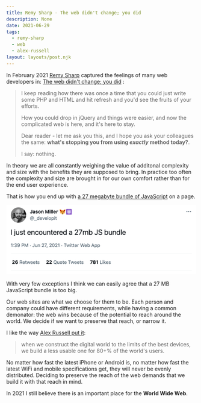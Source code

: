 ```yaml
---
title: Remy Sharp - The web didn't change; you did
description: None
date: 2021-06-29
tags:
  - remy-sharp
  - web
  - alex-russell
layout: layouts/post.njk
---
```

In February 2021 [Remy Sharp](https://remysharp.com/) captured the feelings of many web developers in: [The web didn't change; you did](https://remysharp.com/2021/02/11/the-web-didnt-change-you-did) :

> I keep reading how there was once a time that you could just write some PHP and HTML and hit refresh and you'd see the fruits of your efforts.
>
> How you could drop in jQuery and things were easier, and now the complicated web is here, and it's here to stay.
>
> Dear reader - let me ask you this, and I hope you ask your colleagues the same: **what's stopping you from using *exactly* method today?**.
>
> I say: nothing.

In theory we are all constantly weighing the value of additonal complexity and size with the benefits they are supposed to bring.  In practice too often the complexity and size are brought in for our own comfort rather than for the end user experience.

That is how you end up with [a 27 megabyte bundle of JavaScript](https://twitter.com/_developit/status/1409234922703835144) on a page.

<a href="https://twitter.com/_developit/status/1409234922703835144"><img src="27mb-js.png" alt="Jason Miller Tweet" loading="lazy" decoding="async"></a>

With very few exceptions I think we can easily agree that a 27 MB JavaScript bundle is too big.

Our web sites are what we choose for them to be.  Each person and company could have different requirements, while having a common demonator: the web wins because of the potential to reach around the world.  We decide if we want to preserve that reach, or narrow it.

I like the way [Alex Russell put it](https://infrequently.org/2021/03/the-performance-inequality-gap/):

> when we construct the digital world to the limits of the best devices, we build a less usable one for 80+% of the world's users.

No matter how fast the latest iPhone or Android is, no matter how fast the latest WiFi and mobile specifications get, they will never be evenly distributed.  Deciding to preserve the reach of the web demands that we build it with that reach in mind.

In 2021 I still believe there is an important place for the **World Wide Web**.
